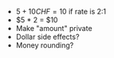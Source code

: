 - $5 + 10 CHF = 10$ if rate is 2:1
- $5 * 2 = $10
- Make "amount" private
- Dollar side effects?
- Money rounding?

